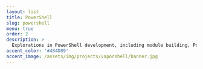 ```yaml
---
layout: list
title: PowerShell
slug: powershell
menu: true
order: 2
description: >
  Explorations in PowerShell development, including module building, PowerShell Core and .NET SDK integration.
accent_color: '#484D89'
accent_image: /assets/img/projects/vaporshell/banner.jpg
---
```

